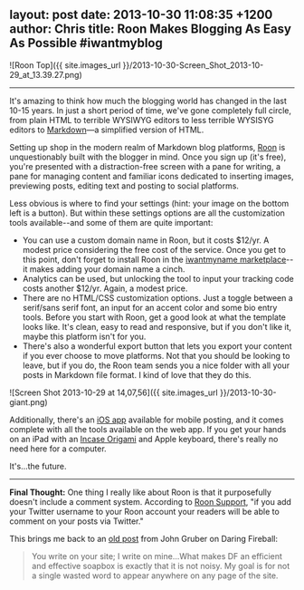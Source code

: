 layout: post
date: 2013-10-30 11:08:35 +1200
author: Chris
title: Roon Makes Blogging As Easy As Possible #iwantmyblog
----

![Roon Top]({{ site.images_url }}/2013-10-30-Screen_Shot_2013-10-29_at_13.39.27.png)

***

<!-- excerpt -->

It's amazing to think how much the blogging world has changed in the last 10-15 years. In just a short period of time, we've gone completely full circle, from plain HTML to terrible WYSIWYG editors to less terrible WYSISYG editors to [Markdown](http://daringfireball.net/projects/markdown/)—a simplified version of HTML.

Setting up shop in the modern realm of Markdown blog platforms, [Roon](https://roon.io/) is unquestionably built with the blogger in mind. Once you sign up (it's free), you're presented with a distraction-free screen with a pane for writing, a pane for managing content and familiar icons dedicated to inserting images, previewing posts, editing text and posting to social platforms. 

Less obvious is where to find your settings (hint: your image on the bottom left is a button). But within these settings options are all the customization tools available--and some of them are quite important:

<!-- /excerpt -->

+ You can use a custom domain name in Roon, but it costs $12/yr. A modest price considering the free cost of the service. Once you get to this point, don't forget to install Roon in the [iwantmyname marketplace](https://iwantmyname.com/services/blog-hosting/)--it makes adding your domain name a cinch.
+ Analytics can be used, but unlocking the tool to input your tracking code costs another $12/yr. Again, a modest price.
+ There are no HTML/CSS customization options. Just a toggle between a serif/sans serif font, an input for an accent color and some bio entry tools. Before you start with Roon, get a good look at what the template looks like. It's clean, easy to read and responsive, but if you don't like it, maybe this platform isn't for you.
+ There's also a wonderful export button that lets you export your content if you ever choose to move platforms. Not that you should be looking to leave, but if you do, the Roon team sends you a nice folder with all your posts in Markdown file format. I kind of love that they do this.

![Screen Shot 2013-10-29 at 14,07,56]({{ site.images_url }}/2013-10-30-giant.png)

Additionally, there's an [iOS app](https://itunes.apple.com/app/id634949849) available for mobile posting, and it comes complete with all the tools available on the web app. If you get your hands on an iPad with an [Incase Origami](http://goincase.com/shop/incase-origami-workstation-for-ipad-2) and Apple keyboard, there's really no need here for a computer.

It's...the future.

***

**Final Thought:** One thing I really like about Roon is that it purposefully doesn't include a comment system. According to [Roon Support](https://roon.io/support/), "if you add your Twitter username to your Roon account your readers will be able to comment on your posts via Twitter."

This brings me back to an [old post](http://daringfireball.net/2010/06/whats_fair) from John Gruber on Daring Fireball:

> You write on your site; I write on mine...What makes DF an efficient and effective soapbox is exactly that it is not noisy. My goal is for not a single wasted word to appear anywhere on any page of the site.
